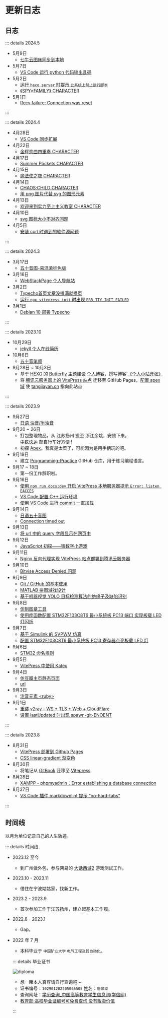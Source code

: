 # 更新日志

<!-- 注意日期倒序排序 -->

## 日志

::: details 2024.5

- 5月9日
  - [七牛云图床同步到本地](/web/qiniu-cloud/batch-download)
- 5月7日
  - [VS Code 运行 python 代码输出乱码](/programming/vscode/debug/python-garbled)
- 5月2日
  - [运行 `hexo server` 时提示 `此系统上禁止运行脚本`](ssg/hexo/debug/script-forbidden)
  - [《SPY×FAMILY》 CHARACTER](/japanese/acgn/spy-family)
- 5月1日
  - [Recv failure: Connection was reset](/unclassified/git/debug/connection-timed-out)

:::

::: details 2024.4

- 4月28日
  - [VS Code 同步扩展](/programming/vscode/sync-extensions)
- 4月22日
  - [金辉恋曲四重奏 CHARACTER](/japanese/acgn/kiniro)
- 4月17日
  - [Summer Pockets CHARACTER](/japanese/acgn/summer-pockets)
- 4月15日
  - [魔法使之夜 CHARACTER](/japanese/acgn/maho-yoru)
- 4月14日
  - [CHAOS;CHILD CHARACTER](/japanese/acgn/chaos-child)
  - [用 png 图片代替 svg 的图形元素](/web/html/neodb-png-svg)
- 4月13日
  - [欢迎来到实力至上主义教室 CHARACTER](/japanese/acgn/shi-jiao)
- 4月10日
  - [svg 图标大小不对齐问题](/web/html/svg-misaligned)
- 4月5日
  - [安装 curl 时遇到的软件源问题](/unclassified/linux/debug/curl-repo)

:::

::: details 2024.3

- 3月17日
  - [五十音图-易混淆标色版](/japanese/gojuon/confusing-gojuon)
- 3月16日
  - [WebStackPage 个人导航站](/web/webstackpage)
- 3月2日
  - [Typecho首页文章没排满就换页](/cms/typecho/typecho-page-change)
  - [运行 `npx vitepress init` 时出现 `ERR_TTY_INIT_FAILED`](/ssg/vitepress/debug/ERR_TTY_INIT_FAILED)
- 3月1日
  - [Debian 10 部署 Typecho](/cms/typecho/debian10-typecho)

:::

::: details 2023.10

- 10月29日
  - [jekyll 个人在线简历](/ssg/jekyll/jekyll-cv.md)
- 10月6日
  - [五十音笔顺](/japanese/gojuon/gojuon-stroke-order)
- 9月28日 ~ 10月3日
  - 基于 [HEXO](https://hexo.io/zh-cn/) 的 [Butterfly](https://butterfly.js.org/) 主题建设 [个人博客](https://blog.tangjiayan.cn/)，撰写博客 [《个人小站开张》](https://blog.tangjiayan.cn/2023/web-open/)
  - 将 [腾讯云服务器上的 VitePress 站点](https://notes.tangjiayan.cn/ssg/vitepress/vitepress-tencent-cloud.html) 迁移至 GitHub Pages，[配置 apex 域](https://docs.github.com/zh/pages/configuring-a-custom-domain-for-your-github-pages-site/managing-a-custom-domain-for-your-github-pages-site#configuring-an-apex-domain) 使 [tangjiayan.cn](https://www.tangjiayan.cn/) 指向此站点

:::

::: details 2023.9

- 9月27日
  - [日语 浊音/半浊音](/japanese/gojuon/voiced)
- 9月20 ~ 26日
  - 打包整理物品，从 江苏扬州 搬至 浙江余姚，安顿下来。<br>[中铁快运](http://www.95572.com/) 邮自行车好方便 !
  - 初探 [Apex](https://www.ea.com/games/apex-legends)。我真是太菜了，可能因为是用手柄玩的吧。
- 9月19日
  - 建立 [Programming-Practice](https://github.com/tangjan/Programming-Practice) GitHub 仓库，用于练习编程语言。
- 9月17 ~ 18日
  - 第一份工作辞职啦。
- 9月16日
  - [使用 `npm run docs:dev` 开启 VitePress 本地服务器提示 `Error: listen EACCES`](/ssg/vitepress/debug/listen-EACCES)
  - [VS Code 配置 C++ 运行环境](/programming/vscode/cpp-MinGW-env)
  - [使用 VS Code 进行 commit 一直加载](/programming/vscode/debug/commit-stuck)
- 9月14日
  - [日语五十音图](/japanese/gojuon/gojuon)
  - [Connection timed out](/unclassified/git/debug/connection-timed-out)
- 9月13日
  - [将 url 中的 query 字段显示在网页中](/web/js/query-display)
- 9月12日
  - [JavaScript 初探——猜数字小游戏](/web/js/js-number-guessing)
- 9月11日
  - [Nginx 反向代理实现 VitePress 站点部署到腾讯云服务器](/ssg/vitepress/vitepress-tencent-cloud)
- 9月10日
  - [Bitvise Access Denied 问题](/unclassified/bitvise-access-denied)
- 9月9日
  - [Git / GitHub 的基本使用](/unclassified/git/git-github)
  - [MATLAB 拼图游戏设计](/unclassified/undergraduate/matlab-jigsaw)
  - [基于机器视觉 YOLO 目标检测算法的绝缘子及缺陷识别](/unclassified/undergraduate/yolo-insulator)
- 9月8日
  - [仿制图章工具](/unclassified/photoshop/clone-stamp)
  - [使用库函数配置 STM32F103C8T6 最小系统板 PC13 端口 实现板载 LED 灯闪烁](embeded/stm32-blink)
- 9月7日
  - [基于 Simulink 的 SVPWM 仿真](/unclassified/undergraduate/simulink-svpwm)
  - [配置 STM32F103C8T6 最小系统板 PC13 寄存器点亮板载 LED 灯](/embeded/stm32-light)
- 9月6日
  - [STM32 命名规则](/embeded/stm32-naming-rule)
- 9月5日
  - [VitePress 中使用 Katex](/ssg/vitepress/vitepress-katex.md)
- 9月4日
  - [仿豆瓣主页静态页面](/web/fake-douban)
  - [url](/web/url)
- 9月3日
  - [注音元素 &lt;ruby&gt;](/web/html/ruby)
- 9月1日
  - [重装 v2ray - WS + TLS + Web + CloudFlare](/anti/v2ray/reinstall-v2ray)
  - [设置 lastUpdated 时出现 spawn-git-ENOENT](/ssg/vitepress/debug/spawn-git-ENOENT)

:::

::: details 2023.8

- 8月31日
  - [VitePress 部署到 Github Pages](/ssg/vitepress/vitepress-github-pages)
  - [CSS linear-gradient 渐变色](/web/css/linear-gradient-tangjiayan)
- 8月30日
  - 将笔记从 [GitBook](https://www.gitbook.com/) 迁移至 [Vitepress](https://vitepress.dev/)
- 8月28日
  - [XAMPP - phpmyadmin：Error establishing a database connection](/web/debug/Error-establishing-a-database-connection)
- 8月27日
  - [VS Code 插件 markdownlint 提示 “no-hard-tabs”](/programming/vscode/debug/vscode-hard-tab)

:::

## 时间线

以月为单位记录自己的人生轨迹。

::: details 时间线

- 2023.12 至今
  - 到广州做外包，参与网易的 [大话西游2](https://xy2.163.com/) 游戏测试工作。
- 2023.10 - 2023.11
  - 借住在宁波姑姑家，找新工作。
- 2023.2 - 2023.9
  - 首次参加工作于江苏扬州，建立起基本工作观。
- 2022.8 - 2023.1
  - Gap。
- 2022 年 7 月
  - 本科毕业于 `中国矿业大学` `电气工程及其自动化`。
  
  ::: details 毕业证书

  ![diploma](https://cdn.tangjiayan.com/notes/common/diploma.png)
  - 想一睹本人真容请自行查询吧 ~
  - 证书编号：`102901202205005505` 姓名：`唐家琰`
  - 查询网址：[学历查询_中国高等教育学生信息网(学信网)](https://www.chsi.com.cn/xlcx/lscx/query.do)
  - [教育部:高校毕业证编号可免费查询 没有贩卖价值](https://www.gov.cn/gzdt/2009-08/20/content_1397806.htm)

  :::
